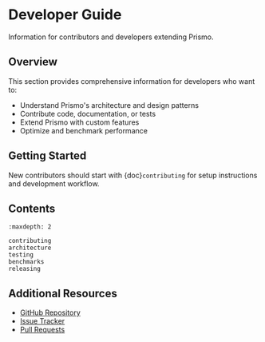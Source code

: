 # Developer Guide

Information for contributors and developers extending Prismo.

## Overview

This section provides comprehensive information for developers who want to:
- Understand Prismo's architecture and design patterns
- Contribute code, documentation, or tests
- Extend Prismo with custom features
- Optimize and benchmark performance

## Getting Started

New contributors should start with {doc}`contributing` for setup instructions and development workflow.

## Contents

```{toctree}
:maxdepth: 2

contributing
architecture
testing
benchmarks
releasing
```

## Additional Resources

- [GitHub Repository](https://github.com/rithulkamesh/prismo)
- [Issue Tracker](https://github.com/rithulkamesh/prismo/issues)
- [Pull Requests](https://github.com/rithulkamesh/prismo/pulls)
